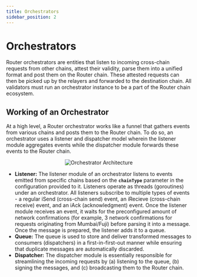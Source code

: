 ```yaml
---
title: Orchestrators
sidebar_position: 2
---
```


# Orchestrators

Router orchestrators are entities that listen to incoming cross-chain requests from other chains, attest their validity, parse them into a unified format and post them on the Router chain. These attested requests can then be picked up by the relayers and forwarded to the destination chain. All validators must run an orchestrator instance to be a part of the Router chain ecosystem.

<!-- , and forward them to the Router chain. For any cross-chain request, if the destination chain is the Router chain itself, their job ends here. However, if the destination chain is some other chain, they are also responsible for attesting the validity of the processed cross-chain request before it can be picked up by the relayers.  -->

## Working of an Orchestrator
At a high level, a Router orchestrator works like a funnel that gathers events from various chains and posts them to the Router chain. To do so, an orchestrator uses a listener and dispatcher model wherein the listener module aggregates events while the dispatcher module forwards these events to the Router chain.

<center><img src={require('./img/orchestrator.png').default} alt="Orchestrator Architecture"  style={{ width: 700, marginBottom: 12 }} /></center>

- **Listener:** The listener module of an orchestrator listens to events emitted from specific chains based on the **`chainType`** parameter in the configuration provided to it. Listeners operate as threads (goroutines) under an orchestrator. All listeners subscribe to multiple types of events - a regular iSend (cross-chain send) event, an iRecieve (cross-chain receive) event, and an iAck (acknowledgment) event. Once the listener module receives an event, it waits for the preconfigured amount of network confirmations (for example, 3 network confirmations for requests originating from Mumbai/Fuji) before parsing it into a message. Once the message is prepared, the listener adds it to a queue.
- **Queue:** The queue is used to store and deliver transformed messages to consumers (dispatchers) in a first-in-first-out manner while ensuring that duplicate messages are automatically discarded.
- **Dispatcher:** The dispatcher module is essentially responsible for streamlining the incoming requests by (a) listening to the queue, (b) signing the messages, and (c) broadcasting them to the Router chain.  

<!-- As mentioned above, orchestrators also verify the processed requests. To do so, an orchestrator has to listen to the transactions occurring on the Router chain. -->

<!-- ## Addressing Orchestrator Scalability
Listening to multiple blockchains at the same time is a resource-intensive task, and therefore, proper measures need to be taken to guarantee the scalability of the orchestrator module:
- **Multiple Threads:** Each orchestrator can run multiple listeners as goroutines/threads, each responsible for listening to one specific chain for Router-specific events. On top of the scalability it provides, this approach allows us to remain modular in our design. For chains that do not have support for Golang, instead of developing a new orchestrator, we can just build listeners and attach them to existing orchestrators to continue the operation.
- **RabbitMQ for Message Queuing:** Orchestrators on the Router chain use [RabbitMQ](https://www.rabbitmq.com/), a dedicated message broker, to handle the message passing between the listener and the dispatcher module. RabbitMQ’s ability to maintain states (messages) until they are received allows for rollbacks and failover handling without any overhead. -->